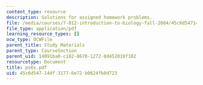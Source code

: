 ```yaml
---
content_type: resource
description: Solutions for assigned homework problems.
file: /media/courses/7-012-introduction-to-biology-fall-2004/45c6d54714df31776e72b0624fb8d723_ps6s.pdf
file_type: application/pdf
learning_resource_types: []
ocw_type: OCWFile
parent_title: Study Materials
parent_type: CourseSection
parent_uid: 14091ba0-c182-8670-1272-8d452019f102
resourcetype: Document
title: ps6s.pdf
uid: 45c6d547-14df-3177-6e72-b0624fb8d723
---
```

